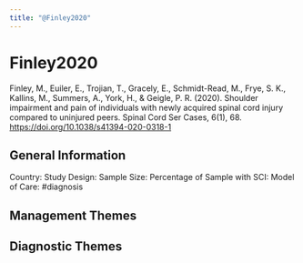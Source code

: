 ```yaml
---
title: "@Finley2020"
---
```


# Finley2020
Finley, M., Euiler, E., Trojian, T., Gracely, E., Schmidt-Read, M., Frye, S. K., Kallins, M., Summers, A., York, H., & Geigle, P. R. (2020). Shoulder impairment and pain of individuals with newly acquired spinal cord injury compared to uninjured peers. Spinal Cord Ser Cases, 6(1), 68. https://doi.org/10.1038/s41394-020-0318-1 

## General Information
Country: 
Study Design: 
Sample Size: 
Percentage of Sample with SCI:
Model of Care: #diagnosis

## Management Themes


## Diagnostic Themes
